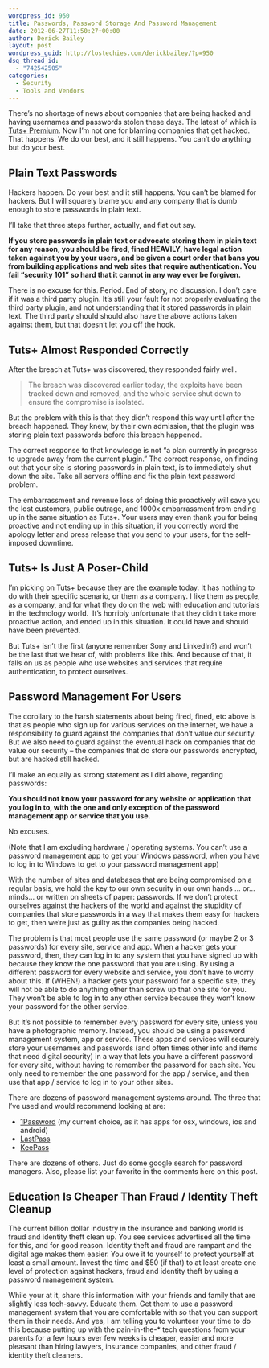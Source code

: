```yaml
---
wordpress_id: 950
title: Passwords, Password Storage And Password Management
date: 2012-06-27T11:50:27+00:00
author: Derick Bailey
layout: post
wordpress_guid: http://lostechies.com/derickbailey/?p=950
dsq_thread_id:
  - "742542505"
categories:
  - Security
  - Tools and Vendors
---
```

There&#8217;s no shortage of news about companies that are being hacked and having usernames and passwords stolen these days. The latest of which is [Tuts+ Premium](http://notes.envato.com/general/tuts-premium-security/). Now I&#8217;m not one for blaming companies that get hacked. That happens. We do our best, and it still happens. You can&#8217;t do anything but do your best.

## Plain Text Passwords

Hackers happen. Do your best and it still happens. You can&#8217;t be blamed for hackers. But I will squarely blame you and any company that is dumb enough to store passwords in plain text.

I&#8217;ll take that three steps further, actually, and flat out say.

**If you store passwords in plain text or advocate storing them in plain text for any reason, you should be fired, fined HEAVILY, have legal action taken against you by your users, and be given a court order that bans you from building applications and web sites that require authentication. You fail &#8220;security 101&#8221; so hard that it cannot in any way ever be forgiven.**

There is no excuse for this. Period. End of story, no discussion. I don&#8217;t care if it was a third party plugin. It&#8217;s still your fault for not properly evaluating the third party plugin, and not understanding that it stored passwords in plain text. The third party should should also have the above actions taken against them, but that doesn&#8217;t let you off the hook.

## Tuts+ Almost Responded Correctly

After the breach at Tuts+ was discovered, they responded fairly well.

> The breach was discovered earlier today, the exploits have been tracked down and removed, and the whole service shut down to ensure the compromise is isolated.

But the problem with this is that they didn&#8217;t respond this way until after the breach happened. They knew, by their own admission, that the plugin was storing plain text passwords before this breach happened.

The correct response to that knowledge is not &#8220;a plan currently in progress to upgrade away from the current plugin.&#8221; The correct response, on finding out that your site is storing passwords in plain text, is to immediately shut down the site. Take all servers offline and fix the plain text password problem. 

The embarrassment and revenue loss of doing this proactively will save you the lost customers, public outrage, and 1000x embarrassment from ending up in the same situation as Tuts+. Your users may even thank you for being proactive and not ending up in this situation, if you correctly word the apology letter and press release that you send to your users, for the self-imposed downtime.

## Tuts+ Is Just A Poser-Child

I&#8217;m picking on Tuts+ because they are the example today. It has nothing to do with their specific scenario, or them as a company. I like them as people, as a company, and for what they do on the web with education and tutorials in the technology world.  It&#8217;s horribly unfortunate that they didn&#8217;t take more proactive action, and ended up in this situation. It could have and should have been prevented.

But Tuts+ isn&#8217;t the first (anyone remember Sony and LinkedIn?) and won&#8217;t be the last that we hear of, with problems like this. And because of that, it falls on us as people who use websites and services that require authentication, to protect ourselves.

## Password Management For Users

The corollary to the harsh statements about being fired, fined, etc above is that as people who sign up for various services on the internet, we have a responsibility to guard against the companies that don&#8217;t value our security. But we also need to guard against the eventual hack on companies that do value our security &#8211; the companies that do store our passwords encrypted, but are hacked still hacked.

I&#8217;ll make an equally as strong statement as I did above, regarding passwords: 

**You should not know your password for any website or application that you log in to, with the one and only exception of the password management app or service that you use.**

No excuses. 

(Note that I am excluding hardware / operating systems. You can&#8217;t use a password management app to get your Windows password, when you have to log in to Windows to get to your password management app)

With the number of sites and databases that are being compromised on a regular basis, we hold the key to our own security in our own hands … or… minds… or written on sheets of paper: passwords. If we don&#8217;t protect ourselves against the hackers of the world and against the stupidity of companies that store passwords in a way that makes them easy for hackers to get, then we&#8217;re just as guilty as the companies being hacked.

The problem is that most people use the same password (or maybe 2 or 3 passwords) for every site, service and app. When a hacker gets your password, then, they can log in to any system that you have signed up with because they know the one password that you are using. By using a different password for every website and service, you don&#8217;t have to worry about this. If (WHEN!) a hacker gets your password for a specific site, they will not be able to do anything other than screw up that one site for you. They won&#8217;t be able to log in to any other service because they won&#8217;t know your password for the other service.

But it&#8217;s not possible to remember every password for every site, unless you have a photographic memory. Instead, you should be using a password management system, app or service. These apps and services will securely store your usernames and passwords (and often times other info and items that need digital security) in a way that lets you have a different password for every site, without having to remember the password for each site. You only need to remember the one password for the app / service, and then use that app / service to log in to your other sites.

There are dozens of password management systems around. The three that I&#8217;ve used and would recommend looking at are:

  * [1Password](https://agilebits.com/onepassword) (my current choice, as it has apps for osx, windows, ios and android)
  * [LastPass](https://lastpass.com/)
  * [KeePass](http://keepass.info/)

There are dozens of others. Just do some google search for password managers. Also, please list your favorite in the comments here on this post.

## Education Is Cheaper Than Fraud / Identity Theft Cleanup

The current billion dollar industry in the insurance and banking world is fraud and identity theft clean up. You see services advertised all the time for this, and for good reason. Identity theft and fraud are rampant and the digital age makes them easier. You owe it to yourself to protect yourself at least a small amount. Invest the time and $50 (if that) to at least create one level of protection against hackers, fraud and identity theft by using a password management system. 

While your at it, share this information with your friends and family that are slightly less tech-savvy. Educate them. Get them to use a password management system that you are comfortable with so that you can support them in their needs. And yes, I am telling you to volunteer your time to do this because putting up with the pain-in-the-* tech questions from your parents for a few hours ever few weeks is cheaper, easier and more pleasant than hiring lawyers, insurance companies, and other fraud / identity theft cleaners.